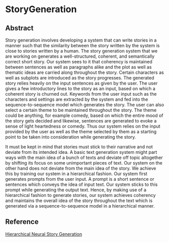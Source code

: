 # StoryGeneration

## Abstract

<p>Story generation involves developing a system that can write stories in a manner such that the similarity between the story written by the system is close to stories written by a human. The story generation system that we are working on generates a well-structured, coherent, and semantically correct short story. Our system sees to it that coherency is maintained between sentences as well as paragraphs alike and the plot as well as thematic ideas are carried along throughout the story. Certain characters as well as subplots are introduced as the story progresses. The generated story relies heavily on the input sentences as given by the user. The user gives a few introductory lines to the story as an input, based on which a coherent story is churned out. Keywords from the user input such as the characters and settings are extracted by the system and fed into the sequence-to-sequence model which generates the story. The user can also select a certain theme to be maintained throughout the story. The theme could be anything, for example comedy, based on which the entire mood of the story gets decided and likewise, sentences are generated to evoke a sense of light heartedness or comedy. Thus our system relies on the input provided by the user as well as the theme selected by them as a starting point to be taken into consideration while generating the story.

It must be kept in mind that stories must stick to their narrative and not deviate from its intended
idea. A basic text generation system might part ways with the main idea of a bunch of texts and
deviate off topic altogether by shifting its focus on some unimportant pieces of text. Our system
on the other hand does not deviate from the main idea of the story. We achieve this by training
our system in a hierarchical fashion. Our system first generates prompts from the user input. A
prompt is a short sentence or sentences which conveys the idea of input text. Our system sticks to
this prompt while generating the output text. Hence, by making use of a hierarchical fashion to
generate stories, our system achieves coherency and maintains the overall idea of the story
throughout the text which is generated via a sequence-to-sequence model in a hierarchical
manner.
</p>

## Reference
[Hierarchical Neural Story Generation](https://arxiv.org/abs/1805.04833)
